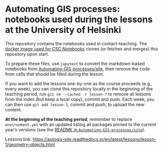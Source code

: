 # Automating GIS processes: notebooks used during the lessons at the University of Helsinki

This repository contains the notebooks used in contact-teaching. The [docker image used for CSC
Notebooks](https://github.com/Automating-GIS-processes/csc-notebook-dockerfile)
clones (or fetches and merges) this repository upon start.

To prepare these files, use `jupytext` to convert the markdown-based notebooks from
[Automating-GIS-processes/site](https://github.com/Automating-GIS-processes/site),
then remove the code from cells that should be filled during the lesson.

If you want to add the lessons one-by-one as the course proceeds (e.g., every
week), you can clone this repository locally in the beginning of the teaching
period, run `git rm --cached -r lesson-?` to remove all lessons from the index (but
keep a local copy), commit and push. Each week, you can then use `git add lesson-1`,
commit and push, to upload the new content.

**At the beginning of the teaching period**, remember to replace `environment.yml` with an
updated listing all packages pinned to the current year’s versions (see the [README in 
`Automating-GIS-processes/site`](https://github.com/Automating-GIS-processes/site/blob/main/README.md)).


Lessons link: https://autogis-site.readthedocs.io/en/latest/lessons/lesson-1/geometry-objects.html